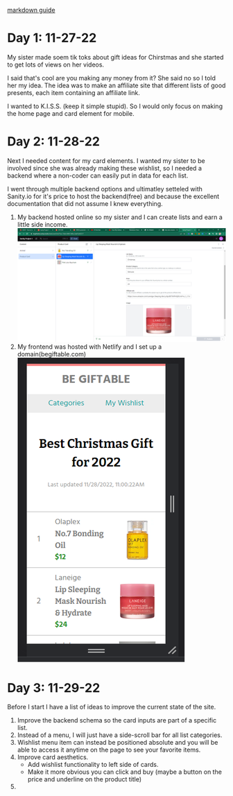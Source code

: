 [markdown guide](https://markdownguide.org/cheat-sheet/)
# Day 1: 11-27-22
My sister made soem tik toks about gift ideas for Chirstmas and she started to get lots of views on her videos. 

I said that's cool are you making any money from it? She said no so I told her my idea. The idea was to make an affiliate site that different lists of good presents, each item containing an affiliate link.

I wanted to K.I.S.S. (keep it simple stupid). So I would only focus on making the home page and card element for mobile.

# Day 2: 11-28-22
Next I needed content for my card elements. I wanted my sister to be involved since she was already making these wishlist, so I needed a backend where a non-coder can easily put in data for each list.

I went through multiple backend options and ultimatley setteled with Sanity.io for it's price to host the backend(free) and because the excellent documentation that did not assume I knew everything.

1. My backend hosted online so my sister and I can create lists and earn a little side income.
![](./images/d2%20backend.png)
2. My frontend was hosted with Netlify and I set up a domain(begiftable.com)
![](./images/d2%20site.png)

# Day 3: 11-29-22
Before I start I have a list of ideas to improve the current state of the site.
1. Improve the backend schema so the card inputs are part of a specific list.
2. Instead of a menu, I will just have a side-scroll bar for all list categories. 
3. Wishlist menu item can instead be positioned absolute and you will be able to access it anytime on the page to see your favorite items.
4. Improve card aesthetics. 
    * Add wishlist functionality to left side of cards.
    * Make it more obvious you can click and buy (maybe a button on the price and underline on the product title)
5. 